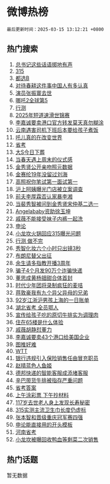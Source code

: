 # 微博热榜

`最后更新时间：2025-03-15 13:12:21 +0800`

## 热门搜索

1. [总书记这些话语掷地有声](https://m.weibo.cn/search?containerid=100103type%3D1%26t%3D10%26q%3D%23%E6%80%BB%E4%B9%A6%E8%AE%B0%E8%BF%99%E4%BA%9B%E8%AF%9D%E8%AF%AD%E6%8E%B7%E5%9C%B0%E6%9C%89%E5%A3%B0%23&stream_entry_id=51&isnewpage=1&extparam=seat%3D1%26pos%3D0%26cate%3D10103%26filter_type%3Drealtimehot%26q%3D%2523%25E6%2580%25BB%25E4%25B9%25A6%25E8%25AE%25B0%25E8%25BF%2599%25E4%25BA%259B%25E8%25AF%259D%25E8%25AF%25AD%25E6%258E%25B7%25E5%259C%25B0%25E6%259C%2589%25E5%25A3%25B0%2523%26dgr%3D0%26stream_entry_id%3D51%26c_type%3D51%26display_time%3D1742015539%26pre_seqid%3D174201553964903159730137)
1. [315](https://m.weibo.cn/search?containerid=100103type%3D1%26t%3D10%26q%3D315&stream_entry_id=31&isnewpage=1&extparam=seat%3D1%26pos%3D0%26cate%3D5001%26band_rank%3D1%26q%3D315%26dgr%3D0%26stream_entry_id%3D31%26flag%3D2%26lcate%3D5001%26filter_type%3Drealtimehot%26realpos%3D1%26c_type%3D31%26display_time%3D1742015539%26pre_seqid%3D174201553964903159730137)
1. [都选B](https://m.weibo.cn/search?containerid=100103type%3D1%26t%3D10%26q%3D%E9%83%BD%E9%80%89B&stream_entry_id=31&isnewpage=1&extparam=seat%3D1%26pos%3D1%26cate%3D5001%26band_rank%3D2%26q%3D%25E9%2583%25BD%25E9%2580%2589B%26dgr%3D0%26stream_entry_id%3D31%26flag%3D1%26lcate%3D5001%26filter_type%3Drealtimehot%26realpos%3D2%26c_type%3D31%26display_time%3D1742015539%26pre_seqid%3D174201553964903159730137)
1. [对待春耕这件事中国人有多认真](https://m.weibo.cn/search?containerid=100103type%3D1%26t%3D10%26q%3D%23%E5%AF%B9%E5%BE%85%E6%98%A5%E8%80%95%E8%BF%99%E4%BB%B6%E4%BA%8B%E4%B8%AD%E5%9B%BD%E4%BA%BA%E6%9C%89%E5%A4%9A%E8%AE%A4%E7%9C%9F%23&stream_entry_id=31&isnewpage=1&extparam=seat%3D1%26pos%3D2%26cate%3D5001%26band_rank%3D3%26q%3D%2523%25E5%25AF%25B9%25E5%25BE%2585%25E6%2598%25A5%25E8%2580%2595%25E8%25BF%2599%25E4%25BB%25B6%25E4%25BA%258B%25E4%25B8%25AD%25E5%259B%25BD%25E4%25BA%25BA%25E6%259C%2589%25E5%25A4%259A%25E8%25AE%25A4%25E7%259C%259F%2523%26dgr%3D0%26stream_entry_id%3D31%26flag%3D1%26lcate%3D5001%26filter_type%3Drealtimehot%26realpos%3D3%26c_type%3D31%26display_time%3D1742015539%26pre_seqid%3D174201553964903159730137)
1. [演员张振寰去世](https://m.weibo.cn/search?containerid=100103type%3D1%26t%3D10%26q%3D%23%E6%BC%94%E5%91%98%E5%BC%A0%E6%8C%AF%E5%AF%B0%E5%8E%BB%E4%B8%96%23&stream_entry_id=31&isnewpage=1&extparam=seat%3D1%26pos%3D3%26cate%3D5001%26band_rank%3D4%26q%3D%2523%25E6%25BC%2594%25E5%2591%2598%25E5%25BC%25A0%25E6%258C%25AF%25E5%25AF%25B0%25E5%258E%25BB%25E4%25B8%2596%2523%26dgr%3D0%26stream_entry_id%3D31%26flag%3D1%26lcate%3D5001%26filter_type%3Drealtimehot%26realpos%3D4%26c_type%3D31%26display_time%3D1742015539%26pre_seqid%3D174201553964903159730137)
1. [哪吒2全球第5](https://m.weibo.cn/search?containerid=100103type%3D1%26t%3D10%26q%3D%23%E5%93%AA%E5%90%922%E5%85%A8%E7%90%83%E7%AC%AC5%23&stream_entry_id=31&isnewpage=1&extparam=seat%3D1%26pos%3D4%26cate%3D5001%26band_rank%3D5%26q%3D%2523%25E5%2593%25AA%25E5%2590%25922%25E5%2585%25A8%25E7%2590%2583%25E7%25AC%25AC5%2523%26dgr%3D0%26stream_entry_id%3D31%26flag%3D1%26lcate%3D5001%26filter_type%3Drealtimehot%26realpos%3D5%26c_type%3D31%26display_time%3D1742015539%26pre_seqid%3D174201553964903159730137)
1. [行测](https://m.weibo.cn/search?containerid=100103type%3D1%26t%3D10%26q%3D%E8%A1%8C%E6%B5%8B&stream_entry_id=31&isnewpage=1&extparam=seat%3D1%26pos%3D5%26cate%3D5001%26band_rank%3D6%26q%3D%25E8%25A1%258C%25E6%25B5%258B%26dgr%3D0%26stream_entry_id%3D31%26flag%3D0%26lcate%3D5001%26filter_type%3Drealtimehot%26realpos%3D6%26c_type%3D31%26display_time%3D1742015539%26pre_seqid%3D174201553964903159730137)
1. [2025年短道速滑世锦赛](https://m.weibo.cn/search?containerid=100103type%3D1%26t%3D10%26q%3D%232025%E5%B9%B4%E7%9F%AD%E9%81%93%E9%80%9F%E6%BB%91%E4%B8%96%E9%94%A6%E8%B5%9B%23&stream_entry_id=31&isnewpage=1&extparam=seat%3D1%26pos%3D6%26cate%3D5001%26band_rank%3D7%26q%3D%25232025%25E5%25B9%25B4%25E7%259F%25AD%25E9%2581%2593%25E9%2580%259F%25E6%25BB%2591%25E4%25B8%2596%25E9%2594%25A6%25E8%25B5%259B%2523%26dgr%3D0%26stream_entry_id%3D31%26adid%3D278757%26c_type%3D31%26filter_type%3Drealtimehot%26is_ad_pos%3D1%26lcate%3D5001%26display_time%3D1742015539%26pre_seqid%3D174201553964903159730137)
1. [李嘉诚要卖港口官方转发莫天真勿糊涂](https://m.weibo.cn/search?containerid=100103type%3D1%26t%3D10%26q%3D%23%E6%9D%8E%E5%98%89%E8%AF%9A%E8%A6%81%E5%8D%96%E6%B8%AF%E5%8F%A3%E5%AE%98%E6%96%B9%E8%BD%AC%E5%8F%91%E8%8E%AB%E5%A4%A9%E7%9C%9F%E5%8B%BF%E7%B3%8A%E6%B6%82%23&stream_entry_id=31&isnewpage=1&extparam=seat%3D1%26pos%3D7%26cate%3D5001%26band_rank%3D7%26q%3D%2523%25E6%259D%258E%25E5%2598%2589%25E8%25AF%259A%25E8%25A6%2581%25E5%258D%2596%25E6%25B8%25AF%25E5%258F%25A3%25E5%25AE%2598%25E6%2596%25B9%25E8%25BD%25AC%25E5%258F%2591%25E8%258E%25AB%25E5%25A4%25A9%25E7%259C%259F%25E5%258B%25BF%25E7%25B3%258A%25E6%25B6%2582%2523%26dgr%3D0%26stream_entry_id%3D31%26flag%3D1%26lcate%3D5001%26filter_type%3Drealtimehot%26realpos%3D7%26c_type%3D31%26display_time%3D1742015539%26pre_seqid%3D174201553964903159730137)
1. [云南遇害司机下班后本要给孩子煮饭](https://m.weibo.cn/search?containerid=100103type%3D1%26t%3D10%26q%3D%23%E4%BA%91%E5%8D%97%E9%81%87%E5%AE%B3%E5%8F%B8%E6%9C%BA%E4%B8%8B%E7%8F%AD%E5%90%8E%E6%9C%AC%E8%A6%81%E7%BB%99%E5%AD%A9%E5%AD%90%E7%85%AE%E9%A5%AD%23&stream_entry_id=31&isnewpage=1&extparam=seat%3D1%26pos%3D8%26cate%3D5001%26band_rank%3D8%26q%3D%2523%25E4%25BA%2591%25E5%258D%2597%25E9%2581%2587%25E5%25AE%25B3%25E5%258F%25B8%25E6%259C%25BA%25E4%25B8%258B%25E7%258F%25AD%25E5%2590%258E%25E6%259C%25AC%25E8%25A6%2581%25E7%25BB%2599%25E5%25AD%25A9%25E5%25AD%2590%25E7%2585%25AE%25E9%25A5%25AD%2523%26dgr%3D0%26stream_entry_id%3D31%26flag%3D0%26lcate%3D5001%26filter_type%3Drealtimehot%26realpos%3D8%26c_type%3D31%26display_time%3D1742015539%26pre_seqid%3D174201553964903159730137)
1. [吒儿真的在改变世界](https://m.weibo.cn/search?containerid=100103type%3D1%26t%3D10%26q%3D%23%E5%90%92%E5%84%BF%E7%9C%9F%E7%9A%84%E5%9C%A8%E6%94%B9%E5%8F%98%E4%B8%96%E7%95%8C%23&stream_entry_id=31&isnewpage=1&extparam=seat%3D1%26pos%3D9%26cate%3D5001%26band_rank%3D9%26q%3D%2523%25E5%2590%2592%25E5%2584%25BF%25E7%259C%259F%25E7%259A%2584%25E5%259C%25A8%25E6%2594%25B9%25E5%258F%2598%25E4%25B8%2596%25E7%2595%258C%2523%26dgr%3D0%26stream_entry_id%3D31%26flag%3D1%26lcate%3D5001%26filter_type%3Drealtimehot%26realpos%3D9%26c_type%3D31%26display_time%3D1742015539%26pre_seqid%3D174201553964903159730137)
1. [省考](https://m.weibo.cn/search?containerid=100103type%3D1%26t%3D10%26q%3D%E7%9C%81%E8%80%83&stream_entry_id=31&isnewpage=1&extparam=seat%3D1%26pos%3D10%26cate%3D5001%26band_rank%3D10%26q%3D%25E7%259C%2581%25E8%2580%2583%26dgr%3D0%26stream_entry_id%3D31%26flag%3D0%26lcate%3D5001%26filter_type%3Drealtimehot%26realpos%3D10%26c_type%3D31%26display_time%3D1742015539%26pre_seqid%3D174201553964903159730137)
1. [大S今日下葬](https://m.weibo.cn/search?containerid=100103type%3D1%26t%3D10%26q%3D%23%E5%A4%A7S%E4%BB%8A%E6%97%A5%E4%B8%8B%E8%91%AC%23&stream_entry_id=31&isnewpage=1&extparam=seat%3D1%26pos%3D11%26cate%3D5001%26band_rank%3D11%26q%3D%2523%25E5%25A4%25A7S%25E4%25BB%258A%25E6%2597%25A5%25E4%25B8%258B%25E8%2591%25AC%2523%26dgr%3D0%26stream_entry_id%3D31%26flag%3D1%26lcate%3D5001%26filter_type%3Drealtimehot%26realpos%3D11%26c_type%3D31%26display_time%3D1742015539%26pre_seqid%3D174201553964903159730137)
1. [当春天遇上周末的仪式感](https://m.weibo.cn/search?containerid=100103type%3D1%26t%3D10%26q%3D%23%E5%BD%93%E6%98%A5%E5%A4%A9%E9%81%87%E4%B8%8A%E5%91%A8%E6%9C%AB%E7%9A%84%E4%BB%AA%E5%BC%8F%E6%84%9F%23&stream_entry_id=31&isnewpage=1&extparam=seat%3D1%26pos%3D12%26cate%3D5001%26band_rank%3D12%26q%3D%2523%25E5%25BD%2593%25E6%2598%25A5%25E5%25A4%25A9%25E9%2581%2587%25E4%25B8%258A%25E5%2591%25A8%25E6%259C%25AB%25E7%259A%2584%25E4%25BB%25AA%25E5%25BC%258F%25E6%2584%259F%2523%26dgr%3D0%26stream_entry_id%3D31%26flag%3D1%26lcate%3D5001%26filter_type%3Drealtimehot%26realpos%3D12%26c_type%3D31%26display_time%3D1742015539%26pre_seqid%3D174201553964903159730137)
1. [金秀贤公开亲吻照元数据](https://m.weibo.cn/search?containerid=100103type%3D1%26t%3D10%26q%3D%23%E9%87%91%E7%A7%80%E8%B4%A4%E5%85%AC%E5%BC%80%E4%BA%B2%E5%90%BB%E7%85%A7%E5%85%83%E6%95%B0%E6%8D%AE%23&stream_entry_id=31&isnewpage=1&extparam=seat%3D1%26pos%3D13%26cate%3D5001%26band_rank%3D13%26q%3D%2523%25E9%2587%2591%25E7%25A7%2580%25E8%25B4%25A4%25E5%2585%25AC%25E5%25BC%2580%25E4%25BA%25B2%25E5%2590%25BB%25E7%2585%25A7%25E5%2585%2583%25E6%2595%25B0%25E6%258D%25AE%2523%26dgr%3D0%26stream_entry_id%3D31%26flag%3D2%26lcate%3D5001%26filter_type%3Drealtimehot%26realpos%3D13%26c_type%3D31%26display_time%3D1742015539%26pre_seqid%3D174201553964903159730137)
1. [金赛纶19年没留过刘海](https://m.weibo.cn/search?containerid=100103type%3D1%26t%3D10%26q%3D%23%E9%87%91%E8%B5%9B%E7%BA%B619%E5%B9%B4%E6%B2%A1%E7%95%99%E8%BF%87%E5%88%98%E6%B5%B7%23&stream_entry_id=31&isnewpage=1&extparam=seat%3D1%26pos%3D14%26cate%3D5001%26band_rank%3D14%26q%3D%2523%25E9%2587%2591%25E8%25B5%259B%25E7%25BA%25B619%25E5%25B9%25B4%25E6%25B2%25A1%25E7%2595%2599%25E8%25BF%2587%25E5%2588%2598%25E6%25B5%25B7%2523%26dgr%3D0%26stream_entry_id%3D31%26flag%3D1%26lcate%3D5001%26filter_type%3Drealtimehot%26realpos%3D14%26c_type%3D31%26display_time%3D1742015539%26pre_seqid%3D174201553964903159730137)
1. [高照祝你笔试第一面试第一](https://m.weibo.cn/search?containerid=100103type%3D1%26t%3D10%26q%3D%E9%AB%98%E7%85%A7%E7%A5%9D%E4%BD%A0%E7%AC%94%E8%AF%95%E7%AC%AC%E4%B8%80%E9%9D%A2%E8%AF%95%E7%AC%AC%E4%B8%80&stream_entry_id=31&isnewpage=1&extparam=seat%3D1%26pos%3D15%26cate%3D5001%26band_rank%3D15%26q%3D%25E9%25AB%2598%25E7%2585%25A7%25E7%25A5%259D%25E4%25BD%25A0%25E7%25AC%2594%25E8%25AF%2595%25E7%25AC%25AC%25E4%25B8%2580%25E9%259D%25A2%25E8%25AF%2595%25E7%25AC%25AC%25E4%25B8%2580%26dgr%3D0%26stream_entry_id%3D31%26flag%3D1%26lcate%3D5001%26filter_type%3Drealtimehot%26realpos%3D15%26c_type%3D31%26display_time%3D1742015539%26pre_seqid%3D174201553964903159730137)
1. [沪上阿姨曝光门店被立案调查](https://m.weibo.cn/search?containerid=100103type%3D1%26t%3D10%26q%3D%23%E6%B2%AA%E4%B8%8A%E9%98%BF%E5%A7%A8%E6%9B%9D%E5%85%89%E9%97%A8%E5%BA%97%E8%A2%AB%E7%AB%8B%E6%A1%88%E8%B0%83%E6%9F%A5%23&stream_entry_id=31&isnewpage=1&extparam=seat%3D1%26pos%3D16%26cate%3D5001%26band_rank%3D16%26q%3D%2523%25E6%25B2%25AA%25E4%25B8%258A%25E9%2598%25BF%25E5%25A7%25A8%25E6%259B%259D%25E5%2585%2589%25E9%2597%25A8%25E5%25BA%2597%25E8%25A2%25AB%25E7%25AB%258B%25E6%25A1%2588%25E8%25B0%2583%25E6%259F%25A5%2523%26dgr%3D0%26stream_entry_id%3D31%26flag%3D1%26lcate%3D5001%26filter_type%3Drealtimehot%26realpos%3D16%26c_type%3D31%26display_time%3D1742015539%26pre_seqid%3D174201553964903159730137)
1. [前夫李厚霖否认家暴李湘](https://m.weibo.cn/search?containerid=100103type%3D1%26t%3D10%26q%3D%23%E5%89%8D%E5%A4%AB%E6%9D%8E%E5%8E%9A%E9%9C%96%E5%90%A6%E8%AE%A4%E5%AE%B6%E6%9A%B4%E6%9D%8E%E6%B9%98%23&stream_entry_id=31&isnewpage=1&extparam=seat%3D1%26pos%3D17%26cate%3D5001%26band_rank%3D17%26q%3D%2523%25E5%2589%258D%25E5%25A4%25AB%25E6%259D%258E%25E5%258E%259A%25E9%259C%2596%25E5%2590%25A6%25E8%25AE%25A4%25E5%25AE%25B6%25E6%259A%25B4%25E6%259D%258E%25E6%25B9%2598%2523%26dgr%3D0%26stream_entry_id%3D31%26flag%3D2%26lcate%3D5001%26filter_type%3Drealtimehot%26realpos%3D17%26c_type%3D31%26display_time%3D1742015539%26pre_seqid%3D174201553964903159730137)
1. [当裴秀智被问到金秀贤宋仲基二选一](https://m.weibo.cn/search?containerid=100103type%3D1%26t%3D10%26q%3D%23%E5%BD%93%E8%A3%B4%E7%A7%80%E6%99%BA%E8%A2%AB%E9%97%AE%E5%88%B0%E9%87%91%E7%A7%80%E8%B4%A4%E5%AE%8B%E4%BB%B2%E5%9F%BA%E4%BA%8C%E9%80%89%E4%B8%80%23&stream_entry_id=31&isnewpage=1&extparam=seat%3D1%26pos%3D18%26cate%3D5001%26band_rank%3D18%26q%3D%2523%25E5%25BD%2593%25E8%25A3%25B4%25E7%25A7%2580%25E6%2599%25BA%25E8%25A2%25AB%25E9%2597%25AE%25E5%2588%25B0%25E9%2587%2591%25E7%25A7%2580%25E8%25B4%25A4%25E5%25AE%258B%25E4%25BB%25B2%25E5%259F%25BA%25E4%25BA%258C%25E9%2580%2589%25E4%25B8%2580%2523%26dgr%3D0%26stream_entry_id%3D31%26flag%3D2%26lcate%3D5001%26filter_type%3Drealtimehot%26realpos%3D18%26c_type%3D31%26display_time%3D1742015539%26pre_seqid%3D174201553964903159730137)
1. [Angelababy资助徐玉坤](https://m.weibo.cn/search?containerid=100103type%3D1%26t%3D10%26q%3D%23Angelababy%E8%B5%84%E5%8A%A9%E5%BE%90%E7%8E%89%E5%9D%A4%23&stream_entry_id=31&isnewpage=1&extparam=seat%3D1%26pos%3D19%26cate%3D5001%26band_rank%3D19%26q%3D%2523Angelababy%25E8%25B5%2584%25E5%258A%25A9%25E5%25BE%2590%25E7%258E%2589%25E5%259D%25A4%2523%26dgr%3D0%26stream_entry_id%3D31%26flag%3D2%26lcate%3D5001%26filter_type%3Drealtimehot%26realpos%3D19%26c_type%3D31%26display_time%3D1742015539%26pre_seqid%3D174201553964903159730137)
1. [戚薇不能接受袜子内裤一起洗](https://m.weibo.cn/search?containerid=100103type%3D1%26t%3D10%26q%3D%E6%88%9A%E8%96%87%E4%B8%8D%E8%83%BD%E6%8E%A5%E5%8F%97%E8%A2%9C%E5%AD%90%E5%86%85%E8%A3%A4%E4%B8%80%E8%B5%B7%E6%B4%97&stream_entry_id=31&isnewpage=1&extparam=seat%3D1%26pos%3D20%26cate%3D5001%26band_rank%3D20%26q%3D%25E6%2588%259A%25E8%2596%2587%25E4%25B8%258D%25E8%2583%25BD%25E6%258E%25A5%25E5%258F%2597%25E8%25A2%259C%25E5%25AD%2590%25E5%2586%2585%25E8%25A3%25A4%25E4%25B8%2580%25E8%25B5%25B7%25E6%25B4%2597%26dgr%3D0%26stream_entry_id%3D31%26flag%3D0%26lcate%3D5001%26filter_type%3Drealtimehot%26realpos%3D20%26c_type%3D31%26display_time%3D1742015539%26pre_seqid%3D174201553964903159730137)
1. [申论](https://m.weibo.cn/search?containerid=100103type%3D1%26t%3D10%26q%3D%E7%94%B3%E8%AE%BA&stream_entry_id=31&isnewpage=1&extparam=seat%3D1%26pos%3D21%26cate%3D5001%26band_rank%3D21%26q%3D%25E7%2594%25B3%25E8%25AE%25BA%26dgr%3D0%26stream_entry_id%3D31%26flag%3D0%26lcate%3D5001%26filter_type%3Drealtimehot%26realpos%3D21%26c_type%3D31%26display_time%3D1742015539%26pre_seqid%3D174201553964903159730137)
1. [小龙坎火锅回应315曝光问题](https://m.weibo.cn/search?containerid=100103type%3D1%26t%3D10%26q%3D%23%E5%B0%8F%E9%BE%99%E5%9D%8E%E7%81%AB%E9%94%85%E5%9B%9E%E5%BA%94315%E6%9B%9D%E5%85%89%E9%97%AE%E9%A2%98%23&stream_entry_id=31&isnewpage=1&extparam=seat%3D1%26pos%3D22%26cate%3D5001%26band_rank%3D22%26q%3D%2523%25E5%25B0%258F%25E9%25BE%2599%25E5%259D%258E%25E7%2581%25AB%25E9%2594%2585%25E5%259B%259E%25E5%25BA%2594315%25E6%259B%259D%25E5%2585%2589%25E9%2597%25AE%25E9%25A2%2598%2523%26dgr%3D0%26stream_entry_id%3D31%26flag%3D0%26lcate%3D5001%26filter_type%3Drealtimehot%26realpos%3D22%26c_type%3D31%26display_time%3D1742015539%26pre_seqid%3D174201553964903159730137)
1. [行测 做不完](https://m.weibo.cn/search?containerid=100103type%3D1%26t%3D10%26q%3D%E8%A1%8C%E6%B5%8B+%E5%81%9A%E4%B8%8D%E5%AE%8C&stream_entry_id=31&isnewpage=1&extparam=seat%3D1%26pos%3D23%26cate%3D5001%26band_rank%3D23%26q%3D%25E8%25A1%258C%25E6%25B5%258B%2520%25E5%2581%259A%25E4%25B8%258D%25E5%25AE%258C%26dgr%3D0%26stream_entry_id%3D31%26flag%3D0%26lcate%3D5001%26filter_type%3Drealtimehot%26realpos%3D23%26c_type%3D31%26display_time%3D1742015539%26pre_seqid%3D174201553964903159730137)
1. [秀智化妆六个小时只出镜3秒](https://m.weibo.cn/search?containerid=100103type%3D1%26t%3D10%26q%3D%23%E7%A7%80%E6%99%BA%E5%8C%96%E5%A6%86%E5%85%AD%E4%B8%AA%E5%B0%8F%E6%97%B6%E5%8F%AA%E5%87%BA%E9%95%9C3%E7%A7%92%23&stream_entry_id=31&isnewpage=1&extparam=seat%3D1%26pos%3D24%26cate%3D5001%26band_rank%3D24%26q%3D%2523%25E7%25A7%2580%25E6%2599%25BA%25E5%258C%2596%25E5%25A6%2586%25E5%2585%25AD%25E4%25B8%25AA%25E5%25B0%258F%25E6%2597%25B6%25E5%258F%25AA%25E5%2587%25BA%25E9%2595%259C3%25E7%25A7%2592%2523%26dgr%3D0%26stream_entry_id%3D31%26flag%3D0%26lcate%3D5001%26filter_type%3Drealtimehot%26realpos%3D24%26c_type%3D31%26display_time%3D1742015539%26pre_seqid%3D174201553964903159730137)
1. [布朗尼替父出征](https://m.weibo.cn/search?containerid=100103type%3D1%26t%3D10%26q%3D%23%E5%B8%83%E6%9C%97%E5%B0%BC%E6%9B%BF%E7%88%B6%E5%87%BA%E5%BE%81%23&stream_entry_id=31&isnewpage=1&extparam=seat%3D1%26pos%3D25%26cate%3D5001%26band_rank%3D25%26q%3D%2523%25E5%25B8%2583%25E6%259C%2597%25E5%25B0%25BC%25E6%259B%25BF%25E7%2588%25B6%25E5%2587%25BA%25E5%25BE%2581%2523%26dgr%3D0%26stream_entry_id%3D31%26flag%3D1%26lcate%3D5001%26filter_type%3Drealtimehot%26realpos%3D25%26c_type%3D31%26display_time%3D1742015539%26pre_seqid%3D174201553964903159730137)
1. [余生请多指教开播3周年](https://m.weibo.cn/search?containerid=100103type%3D1%26t%3D10%26q%3D%23%E4%BD%99%E7%94%9F%E8%AF%B7%E5%A4%9A%E6%8C%87%E6%95%99%E5%BC%80%E6%92%AD3%E5%91%A8%E5%B9%B4%23&stream_entry_id=31&isnewpage=1&extparam=seat%3D1%26pos%3D26%26cate%3D5001%26band_rank%3D26%26q%3D%2523%25E4%25BD%2599%25E7%2594%259F%25E8%25AF%25B7%25E5%25A4%259A%25E6%258C%2587%25E6%2595%2599%25E5%25BC%2580%25E6%2592%25AD3%25E5%2591%25A8%25E5%25B9%25B4%2523%26dgr%3D0%26stream_entry_id%3D31%26flag%3D1%26lcate%3D5001%26filter_type%3Drealtimehot%26realpos%3D26%26c_type%3D31%26display_time%3D1742015539%26pre_seqid%3D174201553964903159730137)
1. [骗子4个月发90万个诈骗快递](https://m.weibo.cn/search?containerid=100103type%3D1%26t%3D10%26q%3D%23%E9%AA%97%E5%AD%904%E4%B8%AA%E6%9C%88%E5%8F%9190%E4%B8%87%E4%B8%AA%E8%AF%88%E9%AA%97%E5%BF%AB%E9%80%92%23&stream_entry_id=31&isnewpage=1&extparam=seat%3D1%26pos%3D27%26cate%3D5001%26band_rank%3D27%26q%3D%2523%25E9%25AA%2597%25E5%25AD%25904%25E4%25B8%25AA%25E6%259C%2588%25E5%258F%259190%25E4%25B8%2587%25E4%25B8%25AA%25E8%25AF%2588%25E9%25AA%2597%25E5%25BF%25AB%25E9%2580%2592%2523%26dgr%3D0%26stream_entry_id%3D31%26flag%3D1%26lcate%3D5001%26filter_type%3Drealtimehot%26realpos%3D27%26c_type%3D31%26display_time%3D1742015539%26pre_seqid%3D174201553964903159730137)
1. [董思成黄杨钿甜合体首封](https://m.weibo.cn/search?containerid=100103type%3D1%26t%3D10%26q%3D%23%E8%91%A3%E6%80%9D%E6%88%90%E9%BB%84%E6%9D%A8%E9%92%BF%E7%94%9C%E5%90%88%E4%BD%93%E9%A6%96%E5%B0%81%23&stream_entry_id=31&isnewpage=1&extparam=seat%3D1%26pos%3D28%26cate%3D5001%26band_rank%3D28%26q%3D%2523%25E8%2591%25A3%25E6%2580%259D%25E6%2588%2590%25E9%25BB%2584%25E6%259D%25A8%25E9%2592%25BF%25E7%2594%259C%25E5%2590%2588%25E4%25BD%2593%25E9%25A6%2596%25E5%25B0%2581%2523%26dgr%3D0%26stream_entry_id%3D31%26flag%3D1%26lcate%3D5001%26filter_type%3Drealtimehot%26realpos%3D28%26c_type%3D31%26display_time%3D1742015539%26pre_seqid%3D174201553964903159730137)
1. [时代少年团将录制疯狂的麦咭](https://m.weibo.cn/search?containerid=100103type%3D1%26t%3D10%26q%3D%23%E6%97%B6%E4%BB%A3%E5%B0%91%E5%B9%B4%E5%9B%A2%E5%B0%86%E5%BD%95%E5%88%B6%E7%96%AF%E7%8B%82%E7%9A%84%E9%BA%A6%E5%92%AD%23&stream_entry_id=31&isnewpage=1&extparam=seat%3D1%26pos%3D29%26cate%3D5001%26band_rank%3D29%26q%3D%2523%25E6%2597%25B6%25E4%25BB%25A3%25E5%25B0%2591%25E5%25B9%25B4%25E5%259B%25A2%25E5%25B0%2586%25E5%25BD%2595%25E5%2588%25B6%25E7%2596%25AF%25E7%258B%2582%25E7%259A%2584%25E9%25BA%25A6%25E5%2592%25AD%2523%26dgr%3D0%26stream_entry_id%3D31%26flag%3D1%26lcate%3D5001%26filter_type%3Drealtimehot%26realpos%3D29%26c_type%3D31%26display_time%3D1742015539%26pre_seqid%3D174201553964903159730137)
1. [蒋敦豪我有九个异父异母的兄弟](https://m.weibo.cn/search?containerid=100103type%3D1%26t%3D10%26q%3D%E8%92%8B%E6%95%A6%E8%B1%AA%E6%88%91%E6%9C%89%E4%B9%9D%E4%B8%AA%E5%BC%82%E7%88%B6%E5%BC%82%E6%AF%8D%E7%9A%84%E5%85%84%E5%BC%9F&stream_entry_id=31&isnewpage=1&extparam=seat%3D1%26pos%3D30%26cate%3D5001%26band_rank%3D30%26q%3D%25E8%2592%258B%25E6%2595%25A6%25E8%25B1%25AA%25E6%2588%2591%25E6%259C%2589%25E4%25B9%259D%25E4%25B8%25AA%25E5%25BC%2582%25E7%2588%25B6%25E5%25BC%2582%25E6%25AF%258D%25E7%259A%2584%25E5%2585%2584%25E5%25BC%259F%26dgr%3D0%26stream_entry_id%3D31%26flag%3D1%26lcate%3D5001%26filter_type%3Drealtimehot%26realpos%3D30%26c_type%3D31%26display_time%3D1742015539%26pre_seqid%3D174201553964903159730137)
1. [92岁江浙沪男孩上海的一日账单](https://m.weibo.cn/search?containerid=100103type%3D1%26t%3D10%26q%3D92%E5%B2%81%E6%B1%9F%E6%B5%99%E6%B2%AA%E7%94%B7%E5%AD%A9%E4%B8%8A%E6%B5%B7%E7%9A%84%E4%B8%80%E6%97%A5%E8%B4%A6%E5%8D%95&stream_entry_id=31&isnewpage=1&extparam=seat%3D1%26pos%3D31%26cate%3D5001%26band_rank%3D31%26q%3D92%25E5%25B2%2581%25E6%25B1%259F%25E6%25B5%2599%25E6%25B2%25AA%25E7%2594%25B7%25E5%25AD%25A9%25E4%25B8%258A%25E6%25B5%25B7%25E7%259A%2584%25E4%25B8%2580%25E6%2597%25A5%25E8%25B4%25A6%25E5%258D%2595%26dgr%3D0%26stream_entry_id%3D31%26flag%3D1%26lcate%3D5001%26filter_type%3Drealtimehot%26realpos%3D31%26c_type%3D31%26display_time%3D1742015539%26pre_seqid%3D174201553964903159730137)
1. [湖北省考 全员鄂人](https://m.weibo.cn/search?containerid=100103type%3D1%26t%3D10%26q%3D%E6%B9%96%E5%8C%97%E7%9C%81%E8%80%83+%E5%85%A8%E5%91%98%E9%84%82%E4%BA%BA&stream_entry_id=31&isnewpage=1&extparam=seat%3D1%26pos%3D32%26cate%3D5001%26band_rank%3D32%26q%3D%25E6%25B9%2596%25E5%258C%2597%25E7%259C%2581%25E8%2580%2583%2520%25E5%2585%25A8%25E5%2591%2598%25E9%2584%2582%25E4%25BA%25BA%26dgr%3D0%26stream_entry_id%3D31%26flag%3D1%26lcate%3D5001%26filter_type%3Drealtimehot%26realpos%3D32%26c_type%3D31%26display_time%3D1742015539%26pre_seqid%3D174201553964903159730137)
1. [宣传给孩子吃的原切牛排实为调理肉](https://m.weibo.cn/search?containerid=100103type%3D1%26t%3D10%26q%3D%23%E5%AE%A3%E4%BC%A0%E7%BB%99%E5%AD%A9%E5%AD%90%E5%90%83%E7%9A%84%E5%8E%9F%E5%88%87%E7%89%9B%E6%8E%92%E5%AE%9E%E4%B8%BA%E8%B0%83%E7%90%86%E8%82%89%23&stream_entry_id=31&isnewpage=1&extparam=seat%3D1%26pos%3D33%26cate%3D5001%26band_rank%3D33%26q%3D%2523%25E5%25AE%25A3%25E4%25BC%25A0%25E7%25BB%2599%25E5%25AD%25A9%25E5%25AD%2590%25E5%2590%2583%25E7%259A%2584%25E5%258E%259F%25E5%2588%2587%25E7%2589%259B%25E6%258E%2592%25E5%25AE%259E%25E4%25B8%25BA%25E8%25B0%2583%25E7%2590%2586%25E8%2582%2589%2523%26dgr%3D0%26stream_entry_id%3D31%26flag%3D0%26lcate%3D5001%26filter_type%3Drealtimehot%26realpos%3D33%26c_type%3D31%26display_time%3D1742015539%26pre_seqid%3D174201553964903159730137)
1. [住在65楼是什么体验](https://m.weibo.cn/search?containerid=100103type%3D1%26t%3D10%26q%3D%E4%BD%8F%E5%9C%A865%E6%A5%BC%E6%98%AF%E4%BB%80%E4%B9%88%E4%BD%93%E9%AA%8C&stream_entry_id=31&isnewpage=1&extparam=seat%3D1%26pos%3D34%26cate%3D5001%26band_rank%3D34%26q%3D%25E4%25BD%258F%25E5%259C%25A865%25E6%25A5%25BC%25E6%2598%25AF%25E4%25BB%2580%25E4%25B9%2588%25E4%25BD%2593%25E9%25AA%258C%26dgr%3D0%26stream_entry_id%3D31%26flag%3D1%26lcate%3D5001%26filter_type%3Drealtimehot%26realpos%3D34%26c_type%3D31%26display_time%3D1742015539%26pre_seqid%3D174201553964903159730137)
1. [戚薇胡静怼董力](https://m.weibo.cn/search?containerid=100103type%3D1%26t%3D10%26q%3D%23%E6%88%9A%E8%96%87%E8%83%A1%E9%9D%99%E6%80%BC%E8%91%A3%E5%8A%9B%23&stream_entry_id=31&isnewpage=1&extparam=seat%3D1%26pos%3D35%26cate%3D5001%26band_rank%3D35%26q%3D%2523%25E6%2588%259A%25E8%2596%2587%25E8%2583%25A1%25E9%259D%2599%25E6%2580%25BC%25E8%2591%25A3%25E5%258A%259B%2523%26dgr%3D0%26stream_entry_id%3D31%26flag%3D1%26lcate%3D5001%26filter_type%3Drealtimehot%26realpos%3D35%26c_type%3D31%26display_time%3D1742015539%26pre_seqid%3D174201553964903159730137)
1. [李嘉诚要卖43个港口给美国企业](https://m.weibo.cn/search?containerid=100103type%3D1%26t%3D10%26q%3D%23%E6%9D%8E%E5%98%89%E8%AF%9A%E8%A6%81%E5%8D%9643%E4%B8%AA%E6%B8%AF%E5%8F%A3%E7%BB%99%E7%BE%8E%E5%9B%BD%E4%BC%81%E4%B8%9A%23&stream_entry_id=31&isnewpage=1&extparam=seat%3D1%26pos%3D36%26cate%3D5001%26band_rank%3D36%26q%3D%2523%25E6%259D%258E%25E5%2598%2589%25E8%25AF%259A%25E8%25A6%2581%25E5%258D%259643%25E4%25B8%25AA%25E6%25B8%25AF%25E5%258F%25A3%25E7%25BB%2599%25E7%25BE%258E%25E5%259B%25BD%25E4%25BC%2581%25E4%25B8%259A%2523%26dgr%3D0%26stream_entry_id%3D31%26flag%3D1%26lcate%3D5001%26filter_type%3Drealtimehot%26realpos%3D36%26c_type%3D31%26display_time%3D1742015539%26pre_seqid%3D174201553964903159730137)
1. [图推好难](https://m.weibo.cn/search?containerid=100103type%3D1%26t%3D10%26q%3D%E5%9B%BE%E6%8E%A8%E5%A5%BD%E9%9A%BE&stream_entry_id=31&isnewpage=1&extparam=seat%3D1%26pos%3D37%26cate%3D5001%26band_rank%3D37%26q%3D%25E5%259B%25BE%25E6%258E%25A8%25E5%25A5%25BD%25E9%259A%25BE%26dgr%3D0%26stream_entry_id%3D31%26flag%3D1%26lcate%3D5001%26filter_type%3Drealtimehot%26realpos%3D37%26c_type%3D31%26display_time%3D1742015539%26pre_seqid%3D174201553964903159730137)
1. [WTT](https://m.weibo.cn/search?containerid=100103type%3D1%26t%3D10%26q%3DWTT&stream_entry_id=31&isnewpage=1&extparam=seat%3D1%26pos%3D38%26cate%3D5001%26band_rank%3D38%26q%3DWTT%26dgr%3D0%26stream_entry_id%3D31%26flag%3D1%26lcate%3D5001%26filter_type%3Drealtimehot%26realpos%3D38%26c_type%3D31%26display_time%3D1742015539%26pre_seqid%3D174201553964903159730137)
1. [银行违规引入保险销售任由冒充职员](https://m.weibo.cn/search?containerid=100103type%3D1%26t%3D10%26q%3D%23%E9%93%B6%E8%A1%8C%E8%BF%9D%E8%A7%84%E5%BC%95%E5%85%A5%E4%BF%9D%E9%99%A9%E9%94%80%E5%94%AE%E4%BB%BB%E7%94%B1%E5%86%92%E5%85%85%E8%81%8C%E5%91%98%23&stream_entry_id=31&isnewpage=1&extparam=seat%3D1%26pos%3D39%26cate%3D5001%26band_rank%3D39%26q%3D%2523%25E9%2593%25B6%25E8%25A1%258C%25E8%25BF%259D%25E8%25A7%2584%25E5%25BC%2595%25E5%2585%25A5%25E4%25BF%259D%25E9%2599%25A9%25E9%2594%2580%25E5%2594%25AE%25E4%25BB%25BB%25E7%2594%25B1%25E5%2586%2592%25E5%2585%2585%25E8%2581%258C%25E5%2591%2598%2523%26dgr%3D0%26stream_entry_id%3D31%26flag%3D0%26lcate%3D5001%26filter_type%3Drealtimehot%26realpos%3D39%26c_type%3D31%26display_time%3D1742015539%26pre_seqid%3D174201553964903159730137)
1. [赵晴蓝色人鱼姬](https://m.weibo.cn/search?containerid=100103type%3D1%26t%3D10%26q%3D%E8%B5%B5%E6%99%B4%E8%93%9D%E8%89%B2%E4%BA%BA%E9%B1%BC%E5%A7%AC&stream_entry_id=31&isnewpage=1&extparam=seat%3D1%26pos%3D40%26cate%3D5001%26band_rank%3D40%26q%3D%25E8%25B5%25B5%25E6%2599%25B4%25E8%2593%259D%25E8%2589%25B2%25E4%25BA%25BA%25E9%25B1%25BC%25E5%25A7%25AC%26dgr%3D0%26stream_entry_id%3D31%26flag%3D1%26lcate%3D5001%26filter_type%3Drealtimehot%26realpos%3D40%26c_type%3D31%26display_time%3D1742015539%26pre_seqid%3D174201553964903159730137)
1. [德邦快递的智能客服成添堵客服](https://m.weibo.cn/search?containerid=100103type%3D1%26t%3D10%26q%3D%23%E5%BE%B7%E9%82%A6%E5%BF%AB%E9%80%92%E7%9A%84%E6%99%BA%E8%83%BD%E5%AE%A2%E6%9C%8D%E6%88%90%E6%B7%BB%E5%A0%B5%E5%AE%A2%E6%9C%8D%23&stream_entry_id=31&isnewpage=1&extparam=seat%3D1%26pos%3D41%26cate%3D5001%26band_rank%3D41%26q%3D%2523%25E5%25BE%25B7%25E9%2582%25A6%25E5%25BF%25AB%25E9%2580%2592%25E7%259A%2584%25E6%2599%25BA%25E8%2583%25BD%25E5%25AE%25A2%25E6%259C%258D%25E6%2588%2590%25E6%25B7%25BB%25E5%25A0%25B5%25E5%25AE%25A2%25E6%259C%258D%2523%26dgr%3D0%26stream_entry_id%3D31%26flag%3D1%26lcate%3D5001%26filter_type%3Drealtimehot%26realpos%3D41%26c_type%3D31%26display_time%3D1742015539%26pre_seqid%3D174201553964903159730137)
1. [辛巴带货牛排被指存严重问题](https://m.weibo.cn/search?containerid=100103type%3D1%26t%3D10%26q%3D%23%E8%BE%9B%E5%B7%B4%E5%B8%A6%E8%B4%A7%E7%89%9B%E6%8E%92%E8%A2%AB%E6%8C%87%E5%AD%98%E4%B8%A5%E9%87%8D%E9%97%AE%E9%A2%98%23&stream_entry_id=31&isnewpage=1&extparam=seat%3D1%26pos%3D42%26cate%3D5001%26band_rank%3D42%26q%3D%2523%25E8%25BE%259B%25E5%25B7%25B4%25E5%25B8%25A6%25E8%25B4%25A7%25E7%2589%259B%25E6%258E%2592%25E8%25A2%25AB%25E6%258C%2587%25E5%25AD%2598%25E4%25B8%25A5%25E9%2587%258D%25E9%2597%25AE%25E9%25A2%2598%2523%26dgr%3D0%26stream_entry_id%3D31%26flag%3D0%26lcate%3D5001%26filter_type%3Drealtimehot%26realpos%3D42%26c_type%3D31%26display_time%3D1742015539%26pre_seqid%3D174201553964903159730137)
1. [省考答案](https://m.weibo.cn/search?containerid=100103type%3D1%26t%3D10%26q%3D%E7%9C%81%E8%80%83%E7%AD%94%E6%A1%88&stream_entry_id=31&isnewpage=1&extparam=seat%3D1%26pos%3D43%26cate%3D5001%26band_rank%3D43%26q%3D%25E7%259C%2581%25E8%2580%2583%25E7%25AD%2594%25E6%25A1%2588%26dgr%3D0%26stream_entry_id%3D31%26flag%3D0%26lcate%3D5001%26filter_type%3Drealtimehot%26realpos%3D43%26c_type%3D31%26display_time%3D1742015539%26pre_seqid%3D174201553964903159730137)
1. [上午涂彩票 下午抄材料](https://m.weibo.cn/search?containerid=100103type%3D1%26t%3D10%26q%3D%E4%B8%8A%E5%8D%88%E6%B6%82%E5%BD%A9%E7%A5%A8+%E4%B8%8B%E5%8D%88%E6%8A%84%E6%9D%90%E6%96%99&stream_entry_id=31&isnewpage=1&extparam=seat%3D1%26pos%3D44%26cate%3D5001%26band_rank%3D44%26q%3D%25E4%25B8%258A%25E5%258D%2588%25E6%25B6%2582%25E5%25BD%25A9%25E7%25A5%25A8%2520%25E4%25B8%258B%25E5%258D%2588%25E6%258A%2584%25E6%259D%2590%25E6%2596%2599%26dgr%3D0%26stream_entry_id%3D31%26flag%3D1%26lcate%3D5001%26filter_type%3Drealtimehot%26realpos%3D44%26c_type%3D31%26display_time%3D1742015539%26pre_seqid%3D174201553964903159730137)
1. [117岁去世老人身上发现长寿秘密](https://m.weibo.cn/search?containerid=100103type%3D1%26t%3D10%26q%3D%23117%E5%B2%81%E5%8E%BB%E4%B8%96%E8%80%81%E4%BA%BA%E8%BA%AB%E4%B8%8A%E5%8F%91%E7%8E%B0%E9%95%BF%E5%AF%BF%E7%A7%98%E5%AF%86%23&stream_entry_id=31&isnewpage=1&extparam=seat%3D1%26pos%3D45%26cate%3D5001%26band_rank%3D45%26q%3D%2523117%25E5%25B2%2581%25E5%258E%25BB%25E4%25B8%2596%25E8%2580%2581%25E4%25BA%25BA%25E8%25BA%25AB%25E4%25B8%258A%25E5%258F%2591%25E7%258E%25B0%25E9%2595%25BF%25E5%25AF%25BF%25E7%25A7%2598%25E5%25AF%2586%2523%26dgr%3D0%26stream_entry_id%3D31%26flag%3D0%26lcate%3D5001%26filter_type%3Drealtimehot%26realpos%3D45%26c_type%3D31%26display_time%3D1742015539%26pre_seqid%3D174201553964903159730137)
1. [315实测主流卫生巾长度仍虚标](https://m.weibo.cn/search?containerid=100103type%3D1%26t%3D10%26q%3D%23315%E5%AE%9E%E6%B5%8B%E4%B8%BB%E6%B5%81%E5%8D%AB%E7%94%9F%E5%B7%BE%E9%95%BF%E5%BA%A6%E4%BB%8D%E8%99%9A%E6%A0%87%23&stream_entry_id=31&isnewpage=1&extparam=seat%3D1%26pos%3D46%26cate%3D5001%26band_rank%3D46%26q%3D%2523315%25E5%25AE%259E%25E6%25B5%258B%25E4%25B8%25BB%25E6%25B5%2581%25E5%258D%25AB%25E7%2594%259F%25E5%25B7%25BE%25E9%2595%25BF%25E5%25BA%25A6%25E4%25BB%258D%25E8%2599%259A%25E6%25A0%2587%2523%26dgr%3D0%26stream_entry_id%3D31%26flag%3D1%26lcate%3D5001%26filter_type%3Drealtimehot%26realpos%3D46%26c_type%3D31%26display_time%3D1742015539%26pre_seqid%3D174201553964903159730137)
1. [张本智和晋级重庆冠军赛四强](https://m.weibo.cn/search?containerid=100103type%3D1%26t%3D10%26q%3D%23%E5%BC%A0%E6%9C%AC%E6%99%BA%E5%92%8C%E6%99%8B%E7%BA%A7%E9%87%8D%E5%BA%86%E5%86%A0%E5%86%9B%E8%B5%9B%E5%9B%9B%E5%BC%BA%23&stream_entry_id=31&isnewpage=1&extparam=seat%3D1%26pos%3D47%26cate%3D5001%26band_rank%3D47%26q%3D%2523%25E5%25BC%25A0%25E6%259C%25AC%25E6%2599%25BA%25E5%2592%258C%25E6%2599%258B%25E7%25BA%25A7%25E9%2587%258D%25E5%25BA%2586%25E5%2586%25A0%25E5%2586%259B%25E8%25B5%259B%25E5%259B%259B%25E5%25BC%25BA%2523%26dgr%3D0%26stream_entry_id%3D31%26flag%3D1%26lcate%3D5001%26filter_type%3Drealtimehot%26realpos%3D47%26c_type%3D31%26display_time%3D1742015539%26pre_seqid%3D174201553964903159730137)
1. [申论能直接用的开头模板](https://m.weibo.cn/search?containerid=100103type%3D1%26t%3D10%26q%3D%E7%94%B3%E8%AE%BA%E8%83%BD%E7%9B%B4%E6%8E%A5%E7%94%A8%E7%9A%84%E5%BC%80%E5%A4%B4%E6%A8%A1%E6%9D%BF&stream_entry_id=31&isnewpage=1&extparam=seat%3D1%26pos%3D48%26cate%3D5001%26band_rank%3D48%26q%3D%25E7%2594%25B3%25E8%25AE%25BA%25E8%2583%25BD%25E7%259B%25B4%25E6%258E%25A5%25E7%2594%25A8%25E7%259A%2584%25E5%25BC%2580%25E5%25A4%25B4%25E6%25A8%25A1%25E6%259D%25BF%26dgr%3D0%26stream_entry_id%3D31%26flag%3D1%26lcate%3D5001%26filter_type%3Drealtimehot%26realpos%3D48%26c_type%3D31%26display_time%3D1742015539%26pre_seqid%3D174201553964903159730137)
1. [河南省考](https://m.weibo.cn/search?containerid=100103type%3D1%26t%3D10%26q%3D%E6%B2%B3%E5%8D%97%E7%9C%81%E8%80%83&stream_entry_id=31&isnewpage=1&extparam=seat%3D1%26pos%3D49%26cate%3D5001%26band_rank%3D49%26q%3D%25E6%25B2%25B3%25E5%258D%2597%25E7%259C%2581%25E8%2580%2583%26dgr%3D0%26stream_entry_id%3D31%26flag%3D1%26lcate%3D5001%26filter_type%3Drealtimehot%26realpos%3D49%26c_type%3D31%26display_time%3D1742015539%26pre_seqid%3D174201553964903159730137)
1. [小龙坎被曝回收鸭血等剩菜二次销售](https://m.weibo.cn/search?containerid=100103type%3D1%26t%3D10%26q%3D%23%E5%B0%8F%E9%BE%99%E5%9D%8E%E8%A2%AB%E6%9B%9D%E5%9B%9E%E6%94%B6%E9%B8%AD%E8%A1%80%E7%AD%89%E5%89%A9%E8%8F%9C%E4%BA%8C%E6%AC%A1%E9%94%80%E5%94%AE%23&stream_entry_id=31&isnewpage=1&extparam=seat%3D1%26pos%3D50%26cate%3D5001%26band_rank%3D50%26q%3D%2523%25E5%25B0%258F%25E9%25BE%2599%25E5%259D%258E%25E8%25A2%25AB%25E6%259B%259D%25E5%259B%259E%25E6%2594%25B6%25E9%25B8%25AD%25E8%25A1%2580%25E7%25AD%2589%25E5%2589%25A9%25E8%258F%259C%25E4%25BA%258C%25E6%25AC%25A1%25E9%2594%2580%25E5%2594%25AE%2523%26dgr%3D0%26stream_entry_id%3D31%26flag%3D0%26lcate%3D5001%26filter_type%3Drealtimehot%26realpos%3D50%26c_type%3D31%26display_time%3D1742015539%26pre_seqid%3D174201553964903159730137)

## 热门话题

暂无数据
